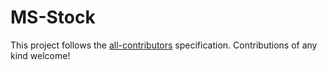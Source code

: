 # MS-Stock

This project follows the [all-contributors](https://github.com/all-contributors/all-contributors) specification. Contributions of any kind welcome!
